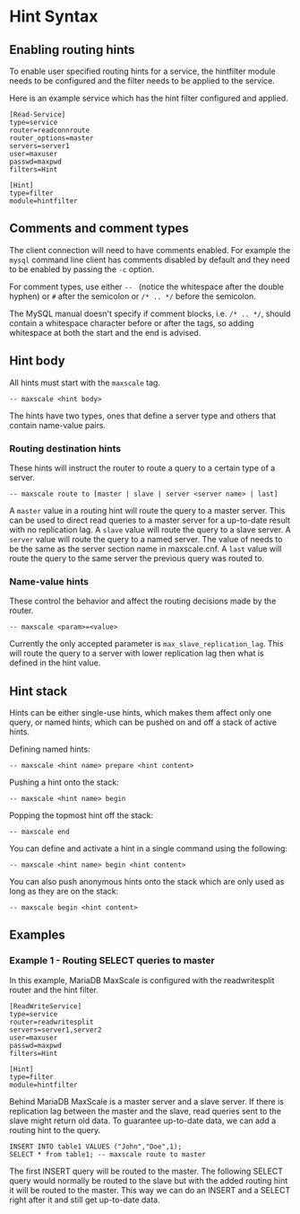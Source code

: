 # Hint Syntax

## Enabling routing hints

To enable user specified routing hints for a service, the hintfilter module
needs to be configured and the filter needs to be applied to the service.

Here is an example service which has the hint filter configured and applied.

```
[Read-Service]
type=service
router=readconnroute
router_options=master
servers=server1
user=maxuser
passwd=maxpwd
filters=Hint

[Hint]
type=filter
module=hintfilter

```

## Comments and comment types

The client connection will need to have comments enabled. For example the
`mysql` command line client has comments disabled by default and they need
to be enabled by passing the `-c` option.

For comment types, use either `-- ` (notice the whitespace after the double
hyphen) or `#` after the semicolon or `/* .. */` before the semicolon.

The MySQL manual doesn't specify if comment blocks, i.e. `/* .. */`, should
contain a whitespace character before or after the tags, so adding
whitespace at both the start and the end is advised.

## Hint body

All hints must start with the `maxscale` tag.

```
-- maxscale <hint body>
```

The hints have two types, ones that define a server type and others that contain
name-value pairs.

### Routing destination hints

These hints will instruct the router to route a query to a certain type of a server.
```
-- maxscale route to [master | slave | server <server name> | last]
```

A `master` value in a routing hint will route the query to a master
server. This can be used to direct read queries to a master server for a
up-to-date result with no replication lag. A `slave` value will route the
query to a slave server. A `server` value will route the query to a named
server. The value of <server name> needs to be the same as the server
section name in maxscale.cnf. A `last` value will route the query to the
same server the previous query was routed to.

### Name-value hints

These control the behavior and affect the routing decisions made by the router.

```
-- maxscale <param>=<value>
```

Currently the only accepted parameter is `max_slave_replication_lag`. This
will route the query to a server with lower replication lag then what is
defined in the hint value.

## Hint stack

Hints can be either single-use hints, which makes them affect only one
query, or named hints, which can be pushed on and off a stack of active
hints.

Defining named hints:

```
-- maxscale <hint name> prepare <hint content>
```

Pushing a hint onto the stack:

```
-- maxscale <hint name> begin
```

Popping the topmost hint off the stack:

```
-- maxscale end
```

You can define and activate a hint in a single command using the following:

```
-- maxscale <hint name> begin <hint content>
```

You can also push anonymous hints onto the stack which are only used as long
as they are on the stack:

```
-- maxscale begin <hint content>
```

## Examples

### Example 1 - Routing SELECT queries to master

In this example, MariaDB MaxScale is configured with the readwritesplit
router and the hint filter.

```
[ReadWriteService]
type=service
router=readwritesplit
servers=server1,server2
user=maxuser
passwd=maxpwd
filters=Hint

[Hint]
type=filter
module=hintfilter
```

Behind MariaDB MaxScale is a master server and a slave server. If there is
replication lag between the master and the slave, read queries sent to the
slave might return old data. To guarantee up-to-date data, we can add a
routing hint to the query.

```
INSERT INTO table1 VALUES ("John","Doe",1);
SELECT * from table1; -- maxscale route to master
```

The first INSERT query will be routed to the master. The following SELECT
query would normally be routed to the slave but with the added routing hint
it will be routed to the master. This way we can do an INSERT and a SELECT
right after it and still get up-to-date data.

